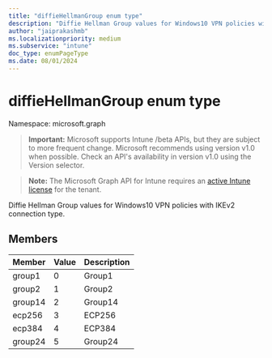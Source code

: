 ```yaml
---
title: "diffieHellmanGroup enum type"
description: "Diffie Hellman Group values for Windows10 VPN policies with IKEv2 connection type."
author: "jaiprakashmb"
ms.localizationpriority: medium
ms.subservice: "intune"
doc_type: enumPageType
ms.date: 08/01/2024
---
```


# diffieHellmanGroup enum type

Namespace: microsoft.graph

> **Important:** Microsoft supports Intune /beta APIs, but they are subject to more frequent change. Microsoft recommends using version v1.0 when possible. Check an API's availability in version v1.0 using the Version selector.

> **Note:** The Microsoft Graph API for Intune requires an [active Intune license](https://go.microsoft.com/fwlink/?linkid=839381) for the tenant.

Diffie Hellman Group values for Windows10 VPN policies with IKEv2 connection type.

## Members
|Member|Value|Description|
|:---|:---|:---|
|group1|0|Group1|
|group2|1|Group2|
|group14|2|Group14|
|ecp256|3|ECP256|
|ecp384|4|ECP384|
|group24|5|Group24|